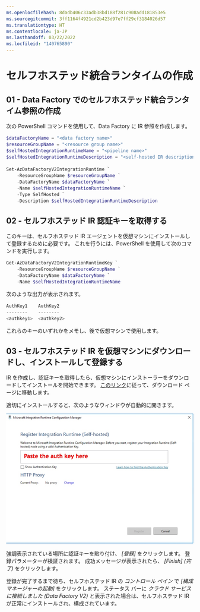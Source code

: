 ```yaml
---
ms.openlocfilehash: 8dadb406c33adb38bd188f281c908add181853e5
ms.sourcegitcommit: 3ff1164f4921cd2b423d97e7ff29cf3184026d57
ms.translationtype: HT
ms.contentlocale: ja-JP
ms.lasthandoff: 03/22/2022
ms.locfileid: "140765890"
---
```

# <a name="creating-the-self-hosted-integration-runtime"></a>セルフホステッド統合ランタイムの作成

## <a name="01---creating-the-self-hosted-integration-runtime-reference-on-data-factory"></a>01 - Data Factory でのセルフホステッド統合ランタイム参照の作成

次の PowerShell コマンドを使用して、Data Factory に IR 参照を作成します。

```powershell
$dataFactoryName = "<data factory name>"
$resourceGroupName = "<resource group name>"
$selfHostedIntegrationRuntimeName = "<pipeline name>"
$selfHostedIntegrationRuntimeDescription = "<self-hosted IR description>"

Set-AzDataFactoryV2IntegrationRuntime `
    -ResourceGroupName $resourceGroupName `
    -DataFactoryName $dataFactoryName `
    -Name $selfHostedIntegrationRuntimeName `
    -Type SelfHosted `
    -Description $selfHostedIntegrationRuntimeDescription
```

## <a name="02---retrieve-the-self-hosted-ir-authentication-key"></a>02 - セルフホステッド IR 認証キーを取得する

このキーは、セルフホステッド IR エージェントを仮想マシンにインストールして登録するために必要です。 これを行うには、PowerShell を使用して次のコマンドを実行します。

```powershell
Get-AzDataFactoryV2IntegrationRuntimeKey `
    -ResourceGroupName $resourceGroupName `
    -DataFactoryName $dataFactoryName `
    -Name $selfHostedIntegrationRuntimeName
```

次のような出力が表示されます。

```powershell
AuthKey1    AuthKey2
--------    --------
<authkey1>  <authkey2>
```

これらのキーのいずれかをメモし、後で仮想マシンで使用します。

## <a name="03---download-install-and-register-the-self-hosted-ir-on-the-virtual-machine"></a>03 - セルフホステッド IR を仮想マシンにダウンロードし、インストールして登録する

IR を作成し、認証キーを取得したら、仮想マシンにインストーラーをダウンロードしてインストールを開始できます。 [このリンク](https://www.microsoft.com/ja-jp/download/details.aspx?id=39717)に従って、ダウンロード ページに移動します。

適切にインストールすると、次のようなウィンドウが自動的に開きます。

![セルフホステッド統合ランタイム構成ウィンドウ](self-hosted-ir/self-hosted-ir-config-screen.jpg)

強調表示されている場所に認証キーを貼り付け、 *[登録]* をクリックします。
登録パラメーターが検証されます。 成功メッセージが表示されたら、 *[Finish] (完了)* をクリックします。

登録が完了するまで待ち、セルフホステッド IR の *コントロール ペイン* で *[構成マネージャーの起動]* をクリックします。 ステータス バーに *クラウド サービスに接続しました (Data Factory V2)* と表示された場合は、セルフホステッド IR が正常にインストールされ、構成されています。